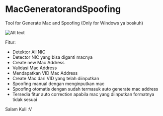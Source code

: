 # MacGeneratorandSpoofing
Tool for Generate Mac and Spoofing (Only for Windows ya boskuh)

![Alt text](https://cdn.discordapp.com/attachments/1122689442172387510/1137784729949716600/image.png)

Fitur:
- Detektor All NIC
- Detector NIC yang bisa diganti macnya
- Create new Mac Address
- Validasi Mac Address
- Mendapatkan VID Mac Address
- Create Mac dari VID yang telah diinputkan
- Spoofing manual dengan menginputkan mac
- Spoofing otomatis dengan sudah termasuk auto generate mac address
- Tersedia fitur auto correction apabila mac yang diinputkan formatnya tidak sesuai

Salam Kuli :V
